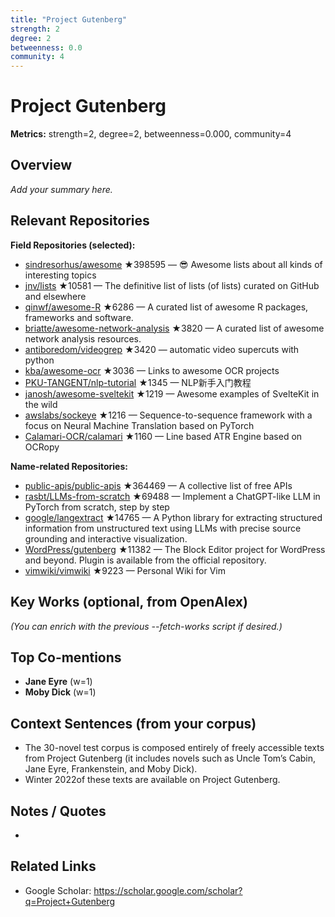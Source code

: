```yaml
---
title: "Project Gutenberg"
strength: 2
degree: 2
betweenness: 0.0
community: 4
---
```


# Project Gutenberg

**Metrics:** strength=2, degree=2, betweenness=0.000, community=4

## Overview
_Add your summary here._

## Relevant Repositories
**Field Repositories (selected):**
- [sindresorhus/awesome](https://github.com/sindresorhus/awesome) ★398595 — 😎 Awesome lists about all kinds of interesting topics
- [jnv/lists](https://github.com/jnv/lists) ★10581 — The definitive list of lists (of lists) curated on GitHub and elsewhere
- [qinwf/awesome-R](https://github.com/qinwf/awesome-R) ★6286 — A curated list of awesome R packages, frameworks and software.
- [briatte/awesome-network-analysis](https://github.com/briatte/awesome-network-analysis) ★3820 — A curated list of awesome network analysis resources.
- [antiboredom/videogrep](https://github.com/antiboredom/videogrep) ★3420 — automatic video supercuts with python
- [kba/awesome-ocr](https://github.com/kba/awesome-ocr) ★3036 — Links to awesome OCR projects
- [PKU-TANGENT/nlp-tutorial](https://github.com/PKU-TANGENT/nlp-tutorial) ★1345 — NLP新手入门教程
- [janosh/awesome-sveltekit](https://github.com/janosh/awesome-sveltekit) ★1219 — Awesome examples of SvelteKit in the wild
- [awslabs/sockeye](https://github.com/awslabs/sockeye) ★1216 — Sequence-to-sequence framework with a focus on Neural Machine Translation based on PyTorch
- [Calamari-OCR/calamari](https://github.com/Calamari-OCR/calamari) ★1160 — Line based ATR Engine based on OCRopy

**Name-related Repositories:**
- [public-apis/public-apis](https://github.com/public-apis/public-apis) ★364469 — A collective list of free APIs
- [rasbt/LLMs-from-scratch](https://github.com/rasbt/LLMs-from-scratch) ★69488 — Implement a ChatGPT-like LLM in PyTorch from scratch, step by step
- [google/langextract](https://github.com/google/langextract) ★14765 — A Python library for extracting structured information from unstructured text using LLMs with precise source grounding and interactive visualization.
- [WordPress/gutenberg](https://github.com/WordPress/gutenberg) ★11382 — The Block Editor project for WordPress and beyond. Plugin is available from the official repository.
- [vimwiki/vimwiki](https://github.com/vimwiki/vimwiki) ★9223 — Personal Wiki for Vim


## Key Works (optional, from OpenAlex)
_(You can enrich with the previous --fetch-works script if desired.)_

## Top Co-mentions
- **Jane Eyre** (w=1)
- **Moby Dick** (w=1)

## Context Sentences (from your corpus)
- The 30-novel test corpus is composed entirely of freely accessible texts from Project Gutenberg (it
includes novels such as Uncle Tom’s Cabin, Jane Eyre, Frankenstein, and Moby Dick).
- Winter 2022of these texts are available on Project Gutenberg.

## Notes / Quotes
- 

## Related Links
- Google Scholar: https://scholar.google.com/scholar?q=Project+Gutenberg
